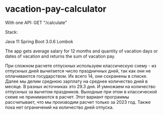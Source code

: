 # vacation-pay-calculator

With one API: GET "/calculate"

Stack:

Java 11 Spring Boot 3.0.6 Lombok

The app gets average salary for 12 months and quantity of vacation days or dates of vacation
and returns the sum of vacation pay.


При сложном расчете отпускных используем классическую схему - из отпускных дней вычитается число праздничных дней,
так как они не оплачиваются государством. Их всего 14, они сохранены в списке.
Далее мы делим среднюю зарплату на среднее количество дней в месяце. В разных источниках это 29.3 дня.
И умножаем на количество отпускных за вычетом праздников. Выходные при этом в классической схеме не принимаются
в расчет. Этот вариант программы рассчитывает, что мы производим расчет только за 2023 год.
Также пока нет ограничений на количество дней отпуска.
